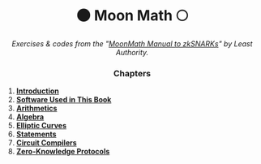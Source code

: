 <p align="center">
  <h1 align="center">
    🌑 Moon Math 🌕
  </h1>
  <p align="center">
    <i>Exercises & codes from the "<a href="https://leastauthority.com/community-matters/moonmath-manual/">MoonMath Manual to zkSNARKs</a>" by Least Authority.</i>
  </p>
</p>

<h3 align="center">
    Chapters
</h3>

1. [**Introduction**](./introduction/)
2. [**Software Used in This Book**](./software-used/)
3. [**Arithmetics**](./arithmetics/README.ipynb)
4. [**Algebra**](./algebra/README.ipynb)
5. [**Elliptic Curves**](./elliptic-curves/README.ipynb)
6. [**Statements**](./statements/README.ipynb)
7. [**Circuit Compilers**](./circuit-compilers/)
8. [**Zero-Knowledge Protocols**](./zero-knowledge/)
